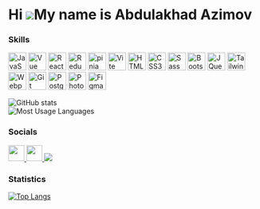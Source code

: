 Hi ![](https://user-images.githubusercontent.com/18350557/176309783-0785949b-9127-417c-8b55-ab5a4333674e.gif)My name is Abdulakhad  Azimov
=========================================================================================================================================== 


<!--
<a href="https://git.io/typing-svg"><img src="https://readme-typing-svg.herokuapp.com?font=Fira+Code&size=21&duration=5005&pause=1000&color=051015&multiline=true&width=1000&height=100&lines=I'm+front-end+developer.+I+have+been+working+since+2020+year+on+freelance." alt="Typing SVG" /></a>
---------------------------------------------------------------------------

* 🌍  I'm based in Russia, Krasniy Luch
* ✉️  You can contact me at <a href="https://api.whatsapp.com/send/?phone=79591441679"><img src="https://img.shields.io/badge/whatsapp-green" /></a>, <a href="https://t.me/oksana_webdev"><img alt="Static Badge" src="https://img.shields.io/badge/telegramm-blue"></a>
* 🧠  I'm learning on platform Strada and online-school STUDYWORK (english language) -->
### Skills

<p align="left">
<a href="https://developer.mozilla.org/en-US/docs/Web/JavaScript" target="_blank" rel="noreferrer"><img src="https://raw.githubusercontent.com/danielcranney/readme-generator/main/public/icons/skills/javascript-colored.svg" width="36" height="36" alt="JavaScript" /></a>
<a href="https://vuejs.org/" target="_blank" rel="noreferrer"><img src="https://raw.githubusercontent.com/danielcranney/readme-generator/main/public/icons/skills/vuejs-colored.svg" width="36" height="36" alt="Vue" /></a>
<a href="https://reactjs.org/" target="_blank" rel="noreferrer"><img src="https://raw.githubusercontent.com/danielcranney/readme-generator/main/public/icons/skills/react-colored.svg" width="36" height="36" alt="React" /></a>
<a href="https://redux.js.org/" target="_blank" rel="noreferrer"><img src="https://raw.githubusercontent.com/danielcranney/readme-generator/main/public/icons/skills/redux-colored.svg" width="36" height="36" alt="Redux" /></a>
<a href="https://pinia.vuejs.org/" target="_blank" rel="noreferrer"><img src="https://pinia.vuejs.org/logo.svg" width="36" height="36" alt="pinia" /></a>
<a href="https://vitejs.dev/" target="_blank" rel="noreferrer"><img src="https://raw.githubusercontent.com/danielcranney/readme-generator/main/public/icons/skills/vite-colored.svg" width="36" height="36" alt="Vite" /></a>
<a href="https://developer.mozilla.org/en-US/docs/Glossary/HTML5" target="_blank" rel="noreferrer"><img src="https://raw.githubusercontent.com/danielcranney/readme-generator/main/public/icons/skills/html5-colored.svg" width="36" height="36" alt="HTML5" /></a>
<a href="https://www.w3.org/TR/CSS/#css" target="_blank" rel="noreferrer"><img src="https://raw.githubusercontent.com/danielcranney/readme-generator/main/public/icons/skills/css3-colored.svg" width="36" height="36" alt="CSS3" /></a>
<a href="https://sass-lang.com/" target="_blank" rel="noreferrer"><img src="https://raw.githubusercontent.com/danielcranney/readme-generator/main/public/icons/skills/sass-colored.svg" width="36" height="36" alt="Sass" /></a>
<a href="https://getbootstrap.com/" target="_blank" rel="noreferrer"><img src="https://raw.githubusercontent.com/danielcranney/readme-generator/main/public/icons/skills/bootstrap-colored.svg" width="36" height="36" alt="Bootstrap" /></a>
<a href="https://jquery.com/" target="_blank" rel="noreferrer"><img src="https://raw.githubusercontent.com/danielcranney/readme-generator/main/public/icons/skills/jquery-colored.svg" width="36" height="36" alt="JQuery" /></a>
<a href="https://tailwindcss.com/" target="_blank" rel="noreferrer"><img src="https://raw.githubusercontent.com/danielcranney/readme-generator/main/public/icons/skills/tailwindcss-colored.svg" width="36" height="36" alt="TailwindCSS" /></a>
<a href="https://webpack.js.org/" target="_blank" rel="noreferrer"><img src="https://raw.githubusercontent.com/danielcranney/readme-generator/main/public/icons/skills/webpack-colored.svg" width="36" height="36" alt="Webpack" /></a>
<!-- <a href="https://angular.io/" target="_blank" rel="noreferrer"><img src="https://raw.githubusercontent.com/danielcranney/readme-generator/main/public/icons/skills/angularjs-colored.svg" width="36" height="36" alt="Angular" /></a> -->
<!-- <a href="https://nodejs.org/en/" target="_blank" rel="noreferrer"><img src="https://raw.githubusercontent.com/danielcranney/readme-generator/main/public/icons/skills/nodejs-colored.svg" width="36" height="36" alt="NodeJS" /></a> -->
<!-- <a href="https://expressjs.com/" target="_blank" rel="noreferrer"><img src="https://raw.githubusercontent.com/danielcranney/readme-generator/main/public/icons/skills/express-colored.svg" width="36" height="36" alt="Express" /></a> -->
<!-- <a href="https://docs.nestjs.com/" target="_blank" rel="noreferrer"><img src="https://raw.githubusercontent.com/danielcranney/readme-generator/main/public/icons/skills/nestjs-colored.svg" width="36" height="36" alt="NestJS" /></a> -->
<a href="https://git-scm.com/" target="_blank" rel="noreferrer"><img src="https://raw.githubusercontent.com/danielcranney/readme-generator/main/public/icons/skills/git-colored.svg" width="36" height="36" alt="Git" /></a>
<!-- <a href="https://www.mongodb.com/" target="_blank" rel="noreferrer"><img src="https://raw.githubusercontent.com/danielcranney/readme-generator/main/public/icons/skills/mongodb-colored.svg" width="36" height="36" alt="MongoDB" /></a> -->
<a href="https://www.postgresql.org/" target="_blank" rel="noreferrer"><img src="https://raw.githubusercontent.com/danielcranney/readme-generator/main/public/icons/skills/postgresql-colored.svg" width="36" height="36" alt="PostgreSQL" /></a>
<a href="https://www.adobe.com/uk/products/photoshop.html" target="_blank" rel="noreferrer"><img src="https://raw.githubusercontent.com/danielcranney/readme-generator/main/public/icons/skills/photoshop-colored.svg" width="36" height="36" alt="Photoshop" /></a>
<a href="https://www.figma.com/" target="_blank" rel="noreferrer"><img src="https://raw.githubusercontent.com/danielcranney/readme-generator/main/public/icons/skills/figma-colored.svg" width="36" height="36" alt="Figma" /></a>
</p> 

![GitHub stats](https://github-readme-stats.vercel.app/api?username=Mrkhan14&show_icons=true&theme=react) <br>
![Most Usage Languages](https://github-readme-stats.vercel.app/api/top-langs/?username=Mrkhan14&theme=react&hide_border=false&include_all_commits=false&count_private=false&layout=compact)

### Socials

<p align="left"> 
  <a href="https://www.codepen.io/oks767" target="_blank" rel="noreferrer">
    <img src="https://raw.githubusercontent.com/danielcranney/readme-generator/main/public/icons/socials/codepen.svg" width="32" height="32" />
  </a> 
<!--   <a href="https://discord.com/users/oksana_easy_code#3729" target="_blank" rel="noreferrer">
    <img src="https://raw.githubusercontent.com/danielcranney/readme-generator/main/public/icons/socials/discord.svg" width="32" height="32" />
  </a>  -->
  <a href="https://www.linkedin.com/in/abdulaxadxon-azimov-5668021b3" target="_blank" rel="noreferrer">
    <img src="https://raw.githubusercontent.com/danielcranney/readme-generator/main/public/icons/socials/linkedin.svg" width="32" height="32" />
  </a> 
<!--   <a href="https://www.stackoverflow.com/users/22090698" target="_blank" rel="noreferrer">
    <img src="https://raw.githubusercontent.com/danielcranney/readme-generator/main/public/icons/socials/stackoverflow.svg" width="32" height="32" />
  </a> -->
  <a href="https://t.me/tinch_dev">
    <img src="https://raw.githubusercontent.com/Patrolavia/telegram-badge/master/follow.svg" />
  </a>
</p>


### Statistics

<!-- [![GitHub Streak](http://github-readme-streak-stats.herokuapp.com?user=oks767&theme=dark&background=000000)](https://git.io/streak-stats) -->
 
[![Top Langs](https://github-readme-stats.vercel.app/api/top-langs/?username=oks767&layout=compact&theme=vision-friendly-dark)](https://github.com/anuraghazra/github-readme-stats)
